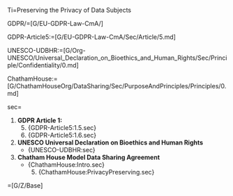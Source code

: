 Ti=Preserving the Privacy of Data Subjects

GDPR/=[G/EU-GDPR-Law-CmA/]

GDPR-Article5:=[G/EU-GDPR-Law-CmA/Sec/Article/5.md]

UNESCO-UDBHR:=[G/Org-UNESCO/Universal_Declaration_on_Bioethics_and_Human_Rights/Sec/Principle/Confidentiality/0.md]

ChathamHouse:=[G/ChathamHouseOrg/DataSharing/Sec/PurposeAndPrinciples/Principles/0.md]

sec=<ol><li><b>GDPR Article 1:</b><ol start=5><li>{GDPR-Article5:1.5.sec}<li>{GDPR-Article5:1.6.sec}</ol><li><b>UNESCO Universal Declaration on Bioethics and Human Rights</b><ul><li>{UNESCO-UDBHR:sec}</ul><li><b>Chatham House Model Data Sharing Agreement</b><ul><li>{ChathamHouse:Intro.sec}<ol start=5><li>{ChathamHouse:PrivacyPreserving.sec}</ol></ul></ol>

=[G/Z/Base]